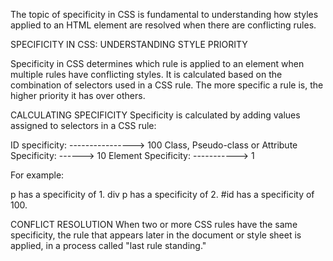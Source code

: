 The topic of specificity in CSS is fundamental to understanding how styles
applied to an HTML element are resolved when there are conflicting rules.

SPECIFICITY IN CSS: UNDERSTANDING STYLE PRIORITY

Specificity in CSS determines which rule is applied to an element when multiple
rules have conflicting styles. It is calculated based on the combination of
selectors used in a CSS rule. The more specific a rule is, the higher priority
it has over others.

CALCULATING SPECIFICITY
Specificity is calculated by adding values assigned to selectors in a CSS rule:

ID specificity: ----------------> 100
Class, Pseudo-class
or Attribute Specificity: ------> 10
Element Specificity: -----------> 1

For example:

p has a specificity of 1.
div p has a specificity of 2.
#id has a specificity of 100.

CONFLICT RESOLUTION
When two or more CSS rules have the same specificity, the rule that appears later in the document or style sheet is applied, in a process called "last rule standing."
